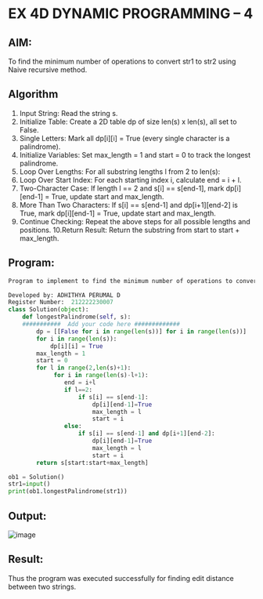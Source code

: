 # EX 4D DYNAMIC PROGRAMMING – 4
## AIM:
To find the minimum number of operations to convert str1 to str2 using Naive recursive method.





## Algorithm
1. Input String: Read the string s.
2. Initialize Table: Create a 2D table dp of size len(s) x len(s), all set to False.
3. Single Letters: Mark all dp[i][i] = True (every single character is a palindrome).
4. Initialize Variables: Set max_length = 1 and start = 0 to track the longest palindrome.
5. Loop Over Lengths: For all substring lengths l from 2 to len(s):
6. Loop Over Start Index: For each starting index i, calculate end = i + l.
7. Two-Character Case: If length l == 2 and s[i] == s[end-1], mark dp[i][end-1] = True, update start and max_length.
8. More Than Two Characters: If s[i] == s[end-1] and dp[i+1][end-2] is True, mark dp[i][end-1] = True, update start and max_length.
9. Continue Checking: Repeat the above steps for all possible lengths and positions.
10.Return Result: Return the substring from start to start + max_length. 

## Program:
```python
Program to implement to find the minimum number of operations to convert str1 to str2 using Naive recursive method

Developed by: ADHITHYA PERUMAL D
Register Number:  212222230007
class Solution(object):
    def longestPalindrome(self, s):
    ###########  Add your code here #############
        dp = [[False for i in range(len(s))] for i in range(len(s))]
        for i in range(len(s)):
            dp[i][i] = True
        max_length = 1
        start = 0
        for l in range(2,len(s)+1):
             for i in range(len(s)-l+1):
                end = i+l
                if l==2:
                    if s[i] == s[end-1]:
                        dp[i][end-1]=True
                        max_length = l
                        start = i
                else:
                    if s[i] == s[end-1] and dp[i+1][end-2]:
                        dp[i][end-1]=True
                        max_length = l
                        start = i
        return s[start:start+max_length]

ob1 = Solution()
str1=input()
print(ob1.longestPalindrome(str1))
```

## Output:
![image](https://github.com/user-attachments/assets/a5efc2a4-9084-4022-8ca5-3d86dbb37b87)


## Result:
Thus the program was executed successfully for finding edit distance between two strings.
